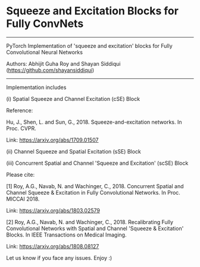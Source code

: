 # Squeeze and Excitation Blocks for Fully ConvNets

------------------------

PyTorch Implementation of 'squeeze and excitation' blocks for Fully Convolutional Neural Networks

Authors: Abhijit Guha Roy and Shayan Siddiqui (https://github.com/shayansiddiqui)

------------------------

Implementation includes 

(i) Spatial Squeeze and Channel Excitation (cSE) Block

Reference:

Hu, J., Shen, L. and Sun, G., 2018. Squeeze-and-excitation networks. In Proc. CVPR.

Link: https://arxiv.org/abs/1709.01507

(ii) Channel Squeeze and Spatial Excitation (sSE) Block

(iii) Concurrent Spatial and Channel 'Squeeze and Excitation' (scSE) Block

Please cite:

[1] Roy, A.G., Navab, N. and Wachinger, C., 2018. Concurrent Spatial and Channel Squeeze & Excitation in Fully Convolutional Networks. In Proc. MICCAI 2018.

Link: https://arxiv.org/abs/1803.02579

[2] Roy, A.G., Navab, N. and Wachinger, C., 2018. Recalibrating Fully Convolutional Networks with Spatial and Channel 'Squeeze & Excitation' Blocks. In IEEE Transactions on Medical Imaging.

Link: https://arxiv.org/abs/1808.08127

Let us know if you face any issues. Enjoy :)
